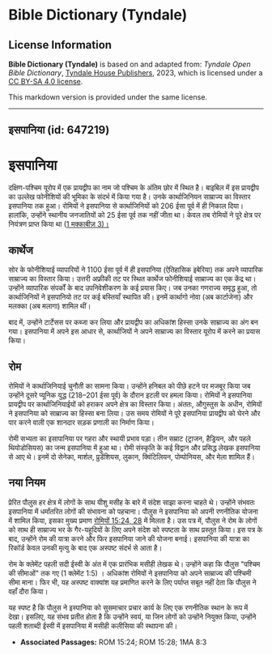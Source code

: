 # Bible Dictionary (Tyndale)

## License Information

**Bible Dictionary (Tyndale)** is based on and adapted from: _Tyndale Open Bible Dictionary_, [Tyndale House Publishers](https://tyndaleopenresources.com/), 2023, which is licensed under a [CC BY-SA 4.0 license](https://creativecommons.org/licenses/by-sa/4.0/legalcode.en).

This markdown version is provided under the same license.



--------------------------------

## इसपानिया (id: 647219)

इसपानिया
========

दक्षिण\-पश्चिम यूरोप में एक प्रायद्वीप का नाम जो पश्चिम के अंतिम छोर में स्थित है। बाइबिल में इस प्रायद्वीप का उल्लेख फोनीशियों की भूमिका के संदर्भ में किया गया है। उनके कार्थाजिनियन साम्राज्य का विस्तार इसपानिया तक हुआ। रोमियों ने इसपानिया से कार्थाजिनियों को 206 ईसा पूर्व में ही निकाल दिया। हालांकि, उन्होंने स्थानीय जनजातियों को 25 ईसा पूर्व तक नहीं जीता था। केवल तब रोमियों ने पूरे क्षेत्र पर नियंत्रण प्राप्त किया था ([1 मक्काबीज़ 3\)।](https://ref.ly/1Macc8:3)

कार्थेज
-------

सोर के फोनीशियाई व्यापारियों ने 1100 ईसा पूर्व में ही इसपानिया (ऐतिहासिक इबेरिया) तक अपने व्यापारिक साम्राज्य का विस्तार किया। उत्तरी अफ्रीकी तट पर स्थित कार्थेज फोनीशियाई साम्राज्य का एक केंद्र था। उन्होंने व्यापारिक संपर्कों के बाद उपनिवेशीकरण के कई प्रयास किए। जब उनका गणराज्य समृद्ध हुआ, तो कार्थाजिनियों ने इसपानियो तट पर कई बस्तियाँ स्थापित की। इनमें कार्थागो नोवा (अब कार्टाजेना) और मलक्का (अब मलागा) शामिल थीं।

बाद में, उन्होंने टार्टेसस पर कब्जा कर लिया और प्रायद्वीप का अधिकांश हिस्सा उनके साम्राज्य का अंग बन गया। इसपानिया में अपने इस आधार से, कार्थाजियों ने अपने साम्राज्य का विस्तार यूरोप में करने का प्रयास किया।

रोम
---

रोमियों ने कार्थाजिनियाई चुनौती का सामना किया। उन्होंने हनिबल को पीछे हटने पर मजबूर किया जब उन्होंने दूसरे प्यूनिक युद्ध (218–201 ईसा पूर्व) के दौरान इटली पर हमला किया। रोमियों ने इसपानिया प्रायद्वीप पर कार्थाजिनियाईयों को हराकर अपने क्षेत्र का विस्तार किया। अंततः, औगुस्तुस के अधीन, रोमियों ने इसपानिया को साम्राज्य का हिस्सा बना लिया। उस समय रोमियों ने पूरे इसपानिया प्रायद्वीप को घेरने और पार करने वाली एक शानदार सड़क प्रणाली का निर्माण किया।

रोमी सभ्यता का इसापानिया पर गहरा और स्थायी प्रभाव पड़ा। तीन सम्राट (ट्राजन, हैड्रियन, और पहले थियोडोसियस) का जन्म इसपानिया में हुआ था। रोमी संस्कृति के कई विद्वान और प्रसिद्ध लेखक इसपानिया से आए थे। इनमें दो सेनेका, मार्शल, प्रुडेंशियस, लुकान, क्विंटिलियन, पोम्पोनियस, और मेला शामिल हैं।

नया नियम
--------

प्रेरित पौलुस हर क्षेत्र में लोगों के साथ यीशु मसीह के बारे में संदेश साझा करना चाहते थे। उन्होंने संभवतः इसपानिया में धर्मांतरित लोगों की संभावना को पहचाना। पौलुस ने इसपानिया को अपनी रणनीतिक योजना में शामिल किया, इसका मुख्य प्रमाण [रोमियों 15:24, 28](https://ref.ly/Rom15:24,Rom15:28) में मिलता है। उस पत्र में, पौलुस ने रोम के लोगों को साथ ही साम्राज्य भर के गैर\-यहूदियों के लिए अपने संदेश को स्पष्टता के साथ प्रस्तुत किया। इस पत्र के बाद, उन्होंने रोम की यात्रा करने और फिर इसपानिया जाने की योजना बनाई। इसपानिया की यात्रा का रिकॉर्ड केवल उनकी मृत्यु के बाद एक अस्पष्ट संदर्भ से आता है।

रोम के क्लेमेंट पहली सदी ईस्वी के अंत में एक प्रारंभिक मसीही लेखक थे। उन्होंने कहा कि पौलुस "पश्चिम की सीमाओं" तक गए (1 क्लेमेंट 1:5\) । अधिकांश रोमियों ने इसपानिया को अपने साम्राज्य की पश्चिमी सीमा माना। फिर भी, यह अस्पष्ट वाक्यांश यह प्रमाणित करने के लिए पर्याप्त सबूत नहीं देता कि पौलुस ने वहाँ दौरा किया।

यह स्पष्ट है कि पौलुस ने इस्पानिया को सुसमाचार प्रचार कार्य के लिए एक रणनीतिक स्थान के रूप में देखा। इसलिए, यह संभव प्रतीत होता है कि उन्होंने स्वयं, या जिन लोगों को उन्होंने नियुक्त किया, उन्होंने पहली शताब्दी ईस्वी में इसपानिया में मसीही कलीसिया की स्थापना की।

* **Associated Passages:** ROM 15:24; ROM 15:28; 1MA 8:3

